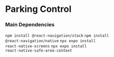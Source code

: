 # Parking Control

### Main Dependencies
<code>npm install @react-navigation/stack</code>
<code>npm install @react-navigation/native</code>
<code>npx expo install react-native-screens</code>
<code>npx expo install react-native-safe-area-context</code>
